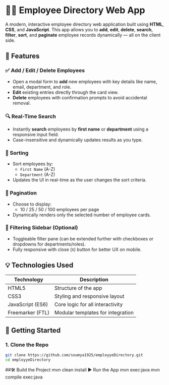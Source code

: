 # 👩‍💼 Employee Directory Web App

A modern, interactive employee directory web application built using **HTML**, **CSS**, and **JavaScript**. This app allows you to **add**, **edit**, **delete**, **search**, **filter**, **sort**, and **paginate** employee records dynamically — all on the client side.

## 📌 Features

### ✅ Add / Edit / Delete Employees
- Open a modal form to **add** new employees with key details like name, email, department, and role.
- **Edit** existing entries directly through the card view.
- **Delete** employees with confirmation prompts to avoid accidental removal.

### 🔍 Real-Time Search
- Instantly **search** employees by **first name** or **department** using a responsive input field.
- Case-insensitive and dynamically updates results as you type.

### 🧮 Sorting
- Sort employees by:
  - `First Name` (A-Z)
  - `Department` (A-Z)
- Updates the UI in real-time as the user changes the sort criteria.

### 📄 Pagination
- Choose to display:
  - 10 / 25 / 50 / 100 employees per page
- Dynamically renders only the selected number of employee cards.

### 🧰 Filtering Sidebar (Optional)
- Toggleable filter pane (can be extended further with checkboxes or dropdowns for departments/roles).
- Fully responsive with close (`X`) button for better UX on mobile.

## 💡 Technologies Used

| Technology       | Description                      |
|------------------|----------------------------------|
| HTML5            | Structure of the app             |
| CSS3             | Styling and responsive layout    |
| JavaScript (ES6) | Core logic for all interactivity |
| Freemarker (FTL) | Modular templates for integration|

## 🚀 Getting Started

### 1. Clone the Repo

```bash
git clone https://github.com/soumya1925/employyeDirectory.git
cd employyeDirectory
```
##🛠️ Build the Project
mvn clean install
▶️ Run the App
mvn exec:java
mvn compile exec:java
